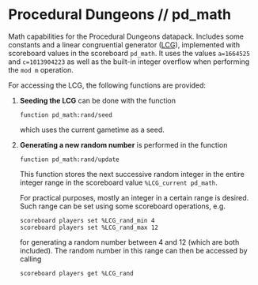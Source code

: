 # Procedural Dungeons // pd_math

Math capabilities for the Procedural Dungeons datapack. Includes some constants and a linear congruential generator ([LCG](https://en.wikipedia.org/wiki/Linear_congruential_generator)), implemented with scoreboard values in the scoreboard `pd_math`. It uses the values `a=1664525` and `c=1013904223` as well as the built-in integer overflow when performing the `mod m` operation.

For accessing the LCG, the following functions are provided:
1. **Seeding the LCG** can be done with the function
    ```mcfunction
    function pd_math:rand/seed
    ```
    which uses the current gametime as a seed.

2. **Generating a new random number** is performed in the function
    ```mcfunction
    function pd_math:rand/update
    ```
    This function stores the next successive random integer in the entire integer range in the scoreboard value `%LCG_current pd_math`.

    For practical purposes, mostly an integer in a certain range is desired. Such range can be set using some scoreboard operations, e.g.
    ```mcfunction
    scoreboard players set %LCG_rand_min 4
    scoreboard players set %LCG_rand_max 12
    ```
    for generating a random number between 4 and 12 (which are both included). The random number in this range can then be accessed by calling
    ```mcfunction
    scoreboard players get %LCG_rand
    ```
